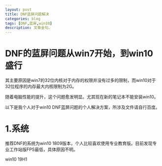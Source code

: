 ```yaml
---
layout: post
title: DNF蓝屏问题解决
categories: blog
tags: [DNF,蓝屏,win10]
description: 文章金句。
---
```

# DNF的蓝屏问题从win7开始，到win10盛行
其主要原因是win7的32位内核对于内存的权限并没有过多的限制，而win10对于32位程序的内存最大内核限制为2G。

随着电脑性能的提升，这个问题愈发明显。尤其现在新的笔记本不能安装win10。

以下是我个人对于win10 DNF蓝屏问题的个人解决方案，所涉及文件请自行百度。

# 1.系统

推荐DNF的系统为win10 1809版本，个人比较喜欢使用专业教育版。目前发现专业工作站版FPS最低，具体原因不明。

win10 19H1 